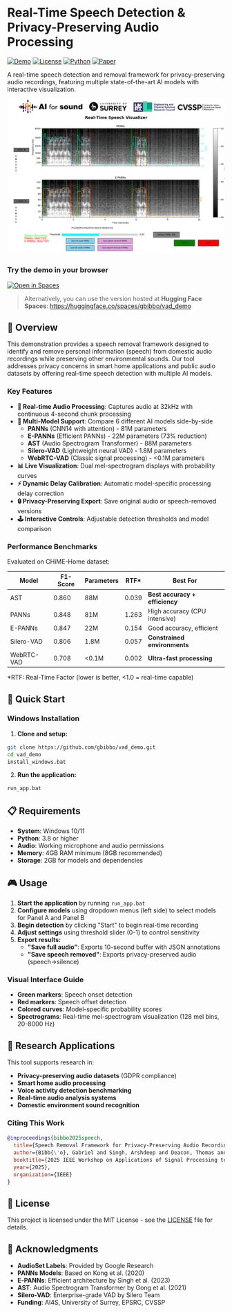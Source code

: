 # Real-Time Speech Detection & Privacy-Preserving Audio Processing

[![Demo](https://img.shields.io/badge/Demo-Live-brightgreen)](https://github.com/gbibbo/vad_demo)
[![License](https://img.shields.io/badge/License-MIT-blue.svg)](LICENSE)
[![Python](https://img.shields.io/badge/Python-3.8+-blue.svg)](https://python.org)
[![Paper](https://img.shields.io/badge/Paper-WASPAA%202025-red.svg)](https://zenodo.org/records/17050321)

A real-time speech detection and removal framework for privacy-preserving audio recordings, featuring multiple state-of-the-art AI models with interactive visualization.

![Speech Detection Demo](assets/Rdemo_screenshot.png)

### Try the demo in your browser

[![Open in Spaces](https://huggingface.co/datasets/huggingface/badges/raw/main/open-in-hf-spaces-md.svg)](https://huggingface.co/spaces/gbibbo/vad_demo)

> Alternatively, you can use the version hosted at **Hugging Face Spaces**: https://huggingface.co/spaces/gbibbo/vad_demo

## 🎯 Overview

This demonstration provides a speech removal framework designed to identify and remove personal information (speech) from domestic audio recordings while preserving other environmental sounds. Our tool addresses privacy concerns in smart home applications and public audio datasets by offering real-time speech detection with multiple AI models.

### Key Features

- **🎤 Real-time Audio Processing**: Captures audio at 32kHz with continuous 4-second chunk processing
- **🤖 Multi-Model Support**: Compare 6 different AI models side-by-side
  - **PANNs** (CNN14 with attention) - 81M parameters
  - **E-PANNs** (Efficient PANNs) - 22M parameters (73% reduction)
  - **AST** (Audio Spectrogram Transformer) - 88M parameters  
  - **Silero-VAD** (Lightweight neural VAD) - 1.8M parameters
  - **WebRTC-VAD** (Classic signal processing) - <0.1M parameters
- **📊 Live Visualization**: Dual mel-spectrogram displays with probability curves
- **⚡ Dynamic Delay Calibration**: Automatic model-specific processing delay correction
- **🔒 Privacy-Preserving Export**: Save original audio or speech-removed versions
- **🕹️ Interactive Controls**: Adjustable detection thresholds and model comparison

### Performance Benchmarks

Evaluated on CHiME-Home dataset:

| Model | F1-Score | Parameters | RTF* | Best For |
|-------|----------|------------|------|----------|
| AST | 0.860 | 88M | 0.039 | **Best accuracy + efficiency** |
| PANNs | 0.848 | 81M | 1.263 | High accuracy (CPU intensive) |
| E-PANNs | 0.847 | 22M | 0.154 | Good accuracy, efficient |
| Silero-VAD | 0.806 | 1.8M | 0.057 | **Constrained environments** |
| WebRTC-VAD | 0.708 | <0.1M | 0.002 | **Ultra-fast processing** |

*RTF: Real-Time Factor (lower is better, <1.0 = real-time capable)

## 🚀 Quick Start

### Windows Installation

1. **Clone and setup:**
```bash
git clone https://github.com/gbibbo/vad_demo.git
cd vad_demo
install_windows.bat
```

2. **Run the application:**
```bash
run_app.bat
```

## 📋 Requirements

- **System**: Windows 10/11
- **Python**: 3.8 or higher
- **Audio**: Working microphone and audio permissions
- **Memory**: 4GB RAM minimum (8GB recommended)
- **Storage**: 2GB for models and dependencies

## 🎮 Usage

1. **Start the application** by running `run_app.bat`
2. **Configure models** using dropdown menus (left side) to select models for Panel A and Panel B
3. **Begin detection** by clicking "Start" to begin real-time recording
4. **Adjust settings** using threshold slider (0-1) to control sensitivity
5. **Export results:**
   - **"Save full audio"**: Exports 10-second buffer with JSON annotations
   - **"Save speech removed"**: Exports privacy-preserved audio (speech→silence)

### Visual Interface Guide

- **Green markers**: Speech onset detection
- **Red markers**: Speech offset detection  
- **Colored curves**: Model-specific probability scores
- **Spectrograms**: Real-time mel-spectrogram visualization (128 mel bins, 20-8000 Hz)

## 🔬 Research Applications

This tool supports research in:

- **Privacy-preserving audio datasets** (GDPR compliance)
- **Smart home audio processing** 
- **Voice activity detection benchmarking**
- **Real-time audio analysis systems**
- **Domestic environment sound recognition**

### Citing This Work

```bibtex
@inproceedings{bibbo2025speech,
  title={Speech Removal Framework for Privacy-Preserving Audio Recordings},
  author={Bibb{\'o}, Gabriel and Singh, Arshdeep and Deacon, Thomas and Plumbley, Mark D},
  booktitle={2025 IEEE Workshop on Applications of Signal Processing to Audio and Acoustics (WASPAA)},
  year={2025},
  organization={IEEE}
}
```

## 📄 License

This project is licensed under the MIT License - see the [LICENSE](LICENSE) file for details.

## 🙏 Acknowledgments

- **AudioSet Labels**: Provided by Google Research
- **PANNs Models**: Based on Kong et al. (2020)
- **E-PANNs**: Efficient architecture by Singh et al. (2023)
- **AST**: Audio Spectrogram Transformer by Gong et al. (2021)
- **Silero-VAD**: Enterprise-grade VAD by Silero Team
- **Funding**: AI4S, University of Surrey, EPSRC, CVSSP
